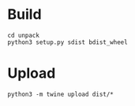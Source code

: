 # Build
```
cd unpack
python3 setup.py sdist bdist_wheel
```
# Upload
```
python3 -m twine upload dist/*
```